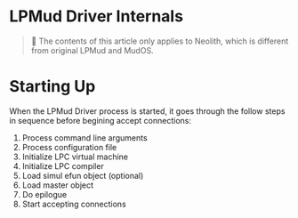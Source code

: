 LPMud Driver Internals
======================

> :pushpin: The contents of this article only applies to Neolith, which is different from original LPMud and MudOS.

# Starting Up

When the LPMud Driver process is started, it goes through the follow steps in sequence before begining accept connections:

1. Process command line arguments
2. Process configuration file
3. Initialize LPC virtual machine
4. Initialize LPC compiler
5. Load simul efun object (optional)
6. Load master object
7. Do epilogue
8. Start accepting connections


